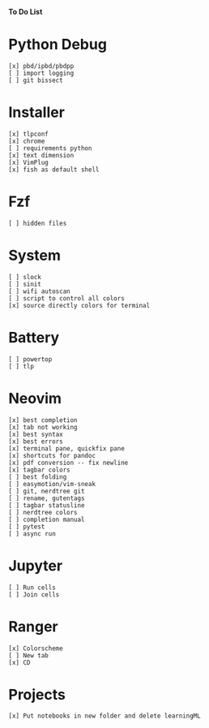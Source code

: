 **To Do List**

# Python Debug
    [x] pbd/ipbd/pbdpp
    [ ] import logging
    [ ] git bissect


# Installer
    [x] tlpconf
    [x] chrome
    [ ] requirements python
    [x] text dimension
    [x] VimPlug
    [x] fish as default shell



# Fzf
    [ ] hidden files

# System
    [ ] slock
    [ ] sinit
    [ ] wifi autoscan
    [ ] script to control all colors
    [x] source directly colors for terminal

# Battery
    [ ] powertop 
    [ ] tlp

# Neovim
    [x] best completion
    [x] tab not working
    [x] best syntax
    [x] best errors
    [x] terminal pane, quickfix pane
    [x] shortcuts for pandoc
    [x] pdf conversion -- fix newline
    [x] tagbar colors
    [ ] best folding
    [ ] easymotion/vim-sneak
    [ ] git, nerdtree git
    [ ] rename, gutentags
    [ ] tagbar statusline
    [ ] nerdtree colors
    [ ] completion manual
    [ ] pytest
    [ ] async run


    
# Jupyter
    [ ] Run cells
    [ ] Join cells
    

# Ranger
    [x] Colorscheme
    [ ] New tab
    [x] CD

# Projects
    [x] Put notebooks in new folder and delete learningML
